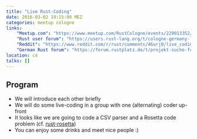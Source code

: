 ```yaml
---
title: "Live Rust-Coding"
date: 2016-03-02 19:15:00 MEZ
categories: meetup cologne
links:
    "Meetup.com": "https://www.meetup.com/RustCologne/events/229013352/"
    "Rust user forum": "https://users.rust-lang.org/t/cologne-germany-live-rust-coding-on-2016-03-02/4709"
    "Reddit": "https://www.reddit.com/r/rust/comments/46urj0/live_coding_event_in_cologne_germany_on_20160302/"
    "German Rust forum": "https://forum.rustplatz.de/t/projekt-suche-fuer-coding-abend-in-koeln/97/21"
location: c4
talks: []
---
```

## Program

- We will introduce each other briefly
- We will do some live-coding in a group with one (alternating) coder up-front
- It looks like we are going to code a CSV parser and a Rosetta code problem (cf. [rust-rosetta](https://github.com/Hoverbear/rust-rosetta))
- You can enjoy some drinks and meet nice people :)
